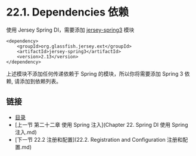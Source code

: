 22.1. Dependencies 依赖
========================

 使用 Jersey Spring DI，需要添加 [jersey-spring3](https://jersey.java.net/project-info/2.13/jersey/project/jersey-spring3/dependencies.html) 模块

	<dependency>
	    <groupId>org.glassfish.jersey.ext</groupId>
	    <artifactId>jersey-spring3</artifactId>
	    <version>2.13</version>
	</dependency>

上述模块不添加任何传递依赖于 Spring 的模块，所以你将需要添加 Spring 3 依赖, 请添加到依赖列表。

## 链接
* [目录](../目录.md)
* [上一节 第二十二章 使用 Spring 注入](Chapter 22. Spring DI 使用 Spring 注入.md)
* [下一节 22.2 注册和配置](22.2. Registration and Configuration 注册和配置.md)
